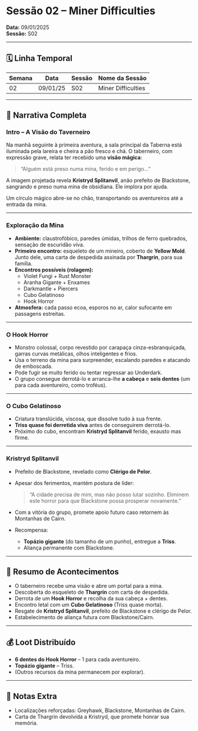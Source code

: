# Sessão 02 – Miner Difficulties  
**Data:** 09/01/2025  
**Sessão:** S02  

---

## 🗓 Linha Temporal
| Semana | Data       | Sessão | Nome da Sessão         |
|--------|-----------|--------|-------------------------|
| 02     | 09/01/25  | S02    | Miner Difficulties      |

---

## 📖 Narrativa Completa

### Intro – A Visão do Taverneiro
Na manhã seguinte à primeira aventura, a sala principal da Taberna está iluminada pela lareira e cheira a pão fresco e chá. O taberneiro, com expressão grave, relata ter recebido uma **visão mágica**:  

> “Alguém está preso numa mina, ferido e em perigo…”  

A imagem projetada revela **Kristryd Splitanvil**, anão prefeito de Blackstone, sangrando e preso numa mina de obsidiana. Ele implora por ajuda.  

Um círculo mágico abre-se no chão, transportando os aventureiros até a entrada da mina.

---

### Exploração da Mina
- **Ambiente:** claustrofóbico, paredes úmidas, trilhos de ferro quebrados, sensação de escuridão viva.  
- **Primeiro encontro:** esqueleto de um mineiro, coberto de **Yellow Mold**. Junto dele, uma carta de despedida assinada por **Thargrin**, para sua família.  
- **Encontros possíveis (rolagem):**
  - Violet Fungi + Rust Monster  
  - Aranha Gigante + Enxames  
  - Darkmantle + Piercers  
  - Cubo Gelatinoso  
  - Hook Horror  
- **Atmosfera:** cada passo ecoa, esporos no ar, calor sufocante em passagens estreitas.

---

### O Hook Horror
- Monstro colossal, corpo revestido por carapaça cinza-esbranquiçada, garras curvas metálicas, olhos inteligentes e frios.  
- Usa o terreno da mina para surpreender, escalando paredes e atacando de emboscada.  
- Pode fugir se muito ferido ou tentar regressar ao Underdark.  
- O grupo consegue derrotá-lo e arranca-lhe **a cabeça** e **seis dentes** (um para cada aventureiro, como troféus).

---

### O Cubo Gelatinoso
- Criatura translúcida, viscosa, que dissolve tudo à sua frente.  
- **Triss quase foi derretida viva** antes de conseguirem derrotá-lo.  
- Próximo do cubo, encontram **Kristryd Splitanvil** ferido, exausto mas firme.  

---

### Kristryd Splitanvil
- Prefeito de Blackstone, revelado como **Clérigo de Pelor**.  
- Apesar dos ferimentos, mantém postura de líder:  
  > “A cidade precisa de mim, mas não posso lutar sozinho. Eliminem este horror para que Blackstone possa prosperar novamente.”  

- Com a vitória do grupo, promete apoio futuro caso retornem às Montanhas de Cairn.  
- Recompensa:  
  - **Topázio gigante** (do tamanho de um punho), entregue a **Triss**.  
  - Aliança permanente com Blackstone.

---

## 🎲 Resumo de Acontecimentos
- O taberneiro recebe uma visão e abre um portal para a mina.  
- Descoberta do esqueleto de **Thargrin** com carta de despedida.  
- Derrota de um **Hook Horror** e recolha da sua cabeça + dentes.  
- Encontro letal com um **Cubo Gelatinoso** (Triss quase morta).  
- Resgate de **Kristryd Splitanvil**, prefeito de Blackstone e clérigo de Pelor.  
- Estabelecimento de aliança futura com Blackstone/Cairn.  

---

## 💰 Loot Distribuído
- **6 dentes do Hook Horror** – 1 para cada aventureiro.  
- **Topázio gigante** – Triss.  
- (Outros recursos da mina permanecem por explorar).  

---

## 🧾 Notas Extra
- Localizações reforçadas: Greyhawk, Blackstone, Montanhas de Cairn.  
- Carta de Thargrin devolvida a Kristryd, que promete honrar sua memória.  

